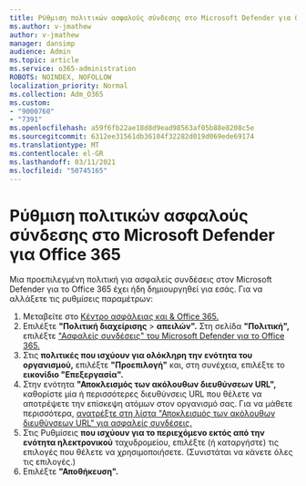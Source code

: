 ```yaml
---
title: Ρύθμιση πολιτικών ασφαλούς σύνδεσης στο Microsoft Defender για Office 365
ms.author: v-jmathew
author: v-jmathew
manager: dansimp
audience: Admin
ms.topic: article
ms.service: o365-administration
ROBOTS: NOINDEX, NOFOLLOW
localization_priority: Normal
ms.collection: Adm_O365
ms.custom:
- "9000760"
- "7391"
ms.openlocfilehash: a59f6fb22ae18d8d9ead98563af05b88e8208c5e
ms.sourcegitcommit: 6312ee31561db36104f32282d019d069ede69174
ms.translationtype: MT
ms.contentlocale: el-GR
ms.lasthandoff: 03/11/2021
ms.locfileid: "50745165"
---
```

# <a name="set-up-safe-link-policies-in-microsoft-defender-for-office-365"></a>Ρύθμιση πολιτικών ασφαλούς σύνδεσης στο Microsoft Defender για Office 365

Μια προεπιλεγμένη πολιτική για ασφαλείς συνδέσεις στον Microsoft Defender για το Office 365 έχει ήδη δημιουργηθεί για εσάς. Για να αλλάξετε τις ρυθμίσεις παραμέτρων:

1. Μεταβείτε στο [Κέντρο ασφάλειας και & Office 365.](https://go.microsoft.com/fwlink/p/?linkid=2077143)
2. Επιλέξτε **"Πολιτική διαχείρισης**  >  **απειλών".** Στη σελίδα **"Πολιτική",** επιλέξτε ["Ασφαλείς συνδέσεις" του Microsoft Defender για το Office 365.](https://go.microsoft.com/fwlink/?linkid=2101058)
3. Στις **πολιτικές που ισχύουν για ολόκληρη την ενότητα του οργανισμού,** επιλέξτε **"Προεπιλογή"** και, στη συνέχεια, επιλέξτε το **εικονίδιο "Επεξεργασία".**
4. Στην ενότητα **"Αποκλεισμός των ακόλουθων διευθύνσεων URL",** καθορίστε μία ή περισσότερες διευθύνσεις URL που θέλετε να αποτρέψετε την επίσκεψη ατόμων στον οργανισμό σας. Για να μάθετε περισσότερα, [ανατρέξτε στη λίστα "Αποκλεισμός των ακόλουθων διευθύνσεων URL" για ασφαλείς συνδέσεις.](https://go.microsoft.com/fwlink/?linkid=2092123)
5. Στις Ρυθμίσεις **που ισχύουν για το περιεχόμενο εκτός από την ενότητα ηλεκτρονικού** ταχυδρομείου, επιλέξτε (ή καταργήστε) τις επιλογές που θέλετε να χρησιμοποιήσετε. (Συνιστάται να κάνετε όλες τις επιλογές.)
6. Επιλέξτε **"Αποθήκευση".**
